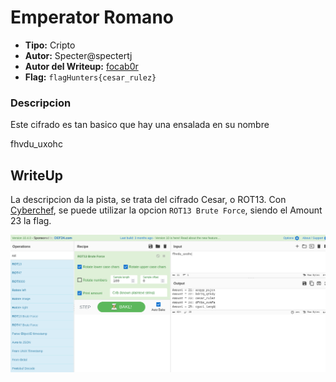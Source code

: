 # Emperator Romano #

- **Tipo:** Cripto
- **Autor:** Specter@spectertj
- **Autor del Writeup:** [focab0r](https://github.com/focab0r)
- **Flag:** `flagHunters{cesar_rulez}`

### Descripcion ###

Este cifrado es tan basico que hay una ensalada en su nombre

fhvdu_uxohc

## WriteUp ##

La descripcion da la pista, se trata del cifrado Cesar, o ROT13. Con [Cyberchef](https://cyberchef.org), se puede utilizar la opcion `ROT13 Brute Force`, siendo el Amount 23 la flag.

![Cyberchef](images/a.png)
